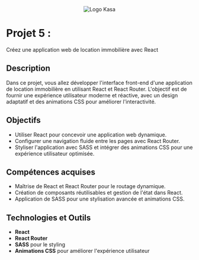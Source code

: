 <div style="display: flex; justify-content: center; align-items: center;">
    <img src="./src/assets/logo.png" alt="Logo Kasa" >
</div>

# Projet 5 : 
Créez une application web de location immobilière avec React

## Description
Dans ce projet, vous allez développer l'interface front-end d'une application de location immobilière en utilisant React et React Router. L'objectif est de fournir une expérience utilisateur moderne et réactive, avec un design adaptatif et des animations CSS pour améliorer l'interactivité.

## Objectifs
- Utiliser React pour concevoir une application web dynamique.
- Configurer une navigation fluide entre les pages avec React Router.
- Styliser l'application avec SASS et intégrer des animations CSS pour une expérience utilisateur optimisée.

## Compétences acquises
- Maîtrise de React et React Router pour le routage dynamique.
- Création de composants réutilisables et gestion de l'état dans React.
- Application de SASS pour une stylisation avancée et animations CSS.

## Technologies et Outils
- **React**
- **React Router**
- **SASS** pour le styling
- **Animations CSS** pour améliorer l'expérience utilisateur
